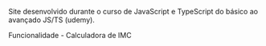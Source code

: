 Site desenvolvido durante o curso de JavaScript e TypeScript do básico ao avançado JS/TS (udemy).

Funcionalidade - Calculadora de IMC


